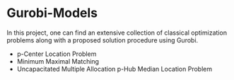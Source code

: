 # Gurobi-Models
In this project, one can find an extensive collection of classical optimization problems along with a proposed solution procedure using Gurobi.

- p-Center Location Problem
- Minimum Maximal Matching
- Uncapacitated Multiple Allocation p-Hub Median Location Problem

